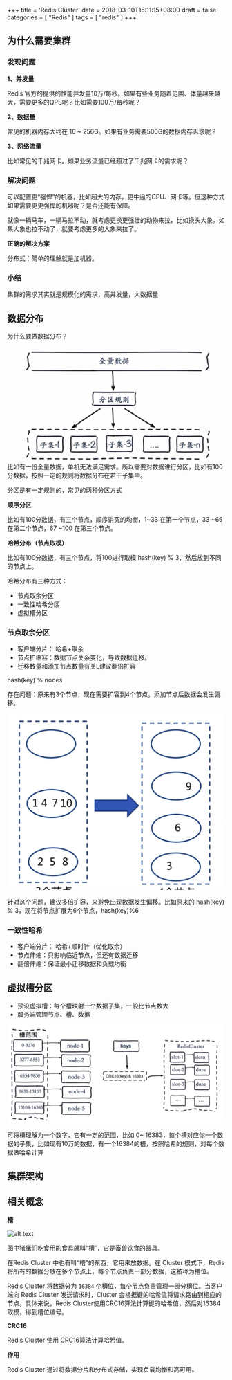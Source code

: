 +++
title = 'Redis Cluster'
date = 2018-03-10T15:11:15+08:00
draft = false
categories = [ "Redis" ]
tags = [ "redis" ]
+++

## 为什么需要集群

### 发现问题

**1、并发量**

Redis 官方的提供的性能并发量10万/每秒。如果有些业务随着范围、体量越来越大，需要更多的QPS呢？比如需要100万/每秒呢？

**2、数据量**

常见的机器内存大约在 16 ~ 256G。如果有业务需要500G的数据内存诉求呢？

**3、网络流量**

比如常见的千兆网卡。如果业务流量已经超过了千兆网卡的需求呢？

### 解决问题

可以配置更“强悍”的机器，比如超大的内存，更牛逼的CPU、网卡等。但这种方式如果需要更更强悍的机器呢？是否还能有保障。

就像一辆马车，一辆马拉不动，就考虑更换更强壮的动物来拉，比如换头大象。如果大象也拉不动了，就要考虑更多的大象来拉了。

**正确的解决方案**

分布式：简单的理解就是加机器。 

### 小结

集群的需求其实就是规模化的需求，高并发量，大数据量

## 数据分布

为什么要做数据分布？

![alt text](image.png)
比如有一份全量数据，单机无法满足需求。所以需要对数据进行分区，比如有100分数据，按照一定的规则将数据分布在若干子集中。

分区是有一定规则的，常见的两种分区方式

**顺序分区**

比如有100分数据，有三个节点，顺序讲究的均衡，1~33 在第一个节点，33 ~66 在第二个节点，67 ~100 在第三个节点。

**哈希分布（节点取模）**

比如有100分数据，有三个节点，将100进行取模 hash(key) % 3，然后放到不同的节点上。

哈希分布有三种方式：

- 节点取余分区
- 一致性哈希分区
- 虚拟槽分区

### 节点取余分区

* 客户端分片： 哈希+取余
* 节点扩缩容：数据节点关系变化，导致数据迁移。
* 迁移数量和添加节点数量有关L建议翻倍扩容

hash(key) % nodes

存在问题：原来有3个节点，现在需要扩容到4个节点。添加节点后数据会发生偏移。

![alt text](image-1.png)

针对这个问题，建议多倍扩容，来避免出现数据发生偏移。比如原来的 hash(key) % 3，现在将节点扩展为6个节点，hash(key)%6

### 一致性哈希

* 客户端分片： 哈希+顺时针（优化取余）
* 节点伸缩：只影响临近节点，但还有数据迁移
* 翻倍伸缩：保证最小迁移数据和负载均衡

## 虚拟槽分区

* 预设虚拟槽：每个槽映射一个数据子集，一般比节点数大
* 服务端管理节点、槽、数据

![alt text](image-2.png)


可将槽理解为一个数字，它有一定的范围，比如 0~ 16383，每个槽对应你一个数据的子集，比如现有10万的数据，有一个16384的槽，按照哈希的规则，对每个数据做哈希计算

## 集群架构


## 相关概念

**槽**

![alt text](/images/redis/160.jpeg)

图中猪猪们吃食用的食具就叫“槽”，它是畜兽饮食的器具。

在Redis Cluster 中也有叫“槽”的东西，它用来放数据。在 Cluster 模式下，Redis将所有的数据分散在多个节点上，每个节点负责一部分数据，这被称为槽位。

Redis Cluster 将数据分为 `16384` 个槽位，每个节点负责管理一部分槽位。当客户端向 Redis Cluster 发送请求时，Cluster 会根据键的哈希值将请求路由到相应的节点。具体来说，Redis Cluster使用CRC16算法计算键的哈希值，然后对16384取模，得到槽位编号。


**CRC16**

Redis Cluster 使用 CRC16算法计算哈希值。

**作用**

Redis Cluster 通过将数据分片和分布式存储，实现负载均衡和高可用。